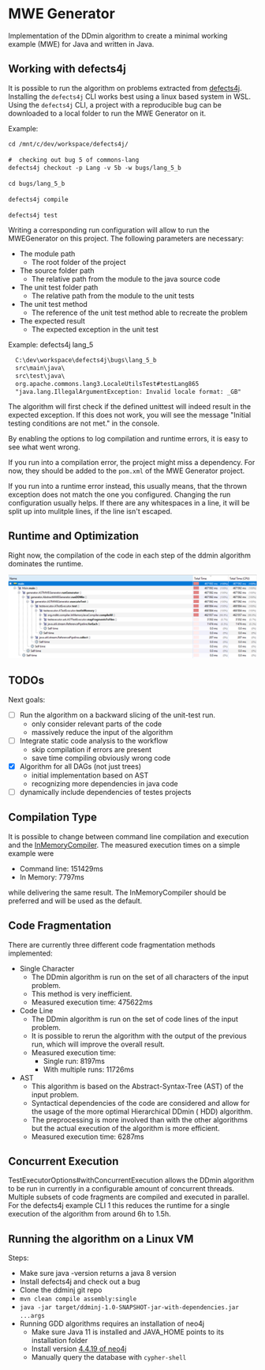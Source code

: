 # MWE Generator

Implementation of the DDmin algorithm to create a minimal working example (MWE) for Java and written in Java.

## Working with defects4j

It is possible to run the algorithm on problems extracted from [defects4j](https://github.com/rjust/defects4j).
Installing the `defects4j` CLI works best using a linux based system in WSL.
Using the `defects4j` CLI, a project with a reproducible bug can be downloaded to a local folder to run the MWE
Generator on it.

Example:

```
cd /mnt/c/dev/workspace/defects4j/

#  checking out bug 5 of commons-lang
defects4j checkout -p Lang -v 5b -w bugs/lang_5_b

cd bugs/lang_5_b

defects4j compile

defects4j test
```

Writing a corresponding run configuration will allow to run the MWEGenerator on this project.
The following parameters are necessary:

- The module path
  - The root folder of the project
- The source folder path
  - The relative path from the module to the java source code
- The unit test folder path
  - The relative path from the module to the unit tests
- The unit test method
  - The reference of the unit test method able to recreate the problem
- The expected result
  - The expected exception in the unit test

Example: defects4j lang_5

``` 
  C:\dev\workspace\defects4j\bugs\lang_5_b
  src\main\java\
  src\test\java\
  org.apache.commons.lang3.LocaleUtilsTest#testLang865
  "java.lang.IllegalArgumentException: Invalid locale format: _GB"
```

The algorithm will first check if the defined unittest will indeed result in the expected exception.
If this does not work, you will see the message "Initial testing conditions are not met." in the console.

By enabling the options to log compilation and runtime errors, it is easy to see what went wrong.

If you run into a compilation error, the project might miss a dependency.
For now, they should be added to the `pom.xml` of the MWE Generator project.

If you run into a runtime error instead, this usually means, that the thrown exception does not match the one you
configured.
Changing the run configuration usually helps.
If there are any whitespaces in a line, it will be split up into mulitple lines, if the line isn't escaped.

## Runtime and Optimization

Right now, the compilation of the code in each step of the ddmin algorithm dominates the runtime.

![](images/cpu_sample.png)

## TODOs

Next goals:

- [ ] Run the algorithm on a backward slicing of the unit-test run.
  - only consider relevant parts of the code
  - massively reduce the input of the algorithm
- [ ] Integrate static code analysis to the workflow
  - skip compilation if errors are present
  - save time compiling obviously wrong code
- [x] Algorithm for all DAGs (not just trees)
  - initial implementation based on AST
  - recognizing more dependencies in java code
- [ ] dynamically include dependencies of testes projects

## Compilation Type

It is possible to change between command line compilation and execution and the [InMemoryCompiler](https://github.com/trung/InMemoryJavaCompiler).
The measured execution times on a simple example were
- Command line: 151429ms
- In Memory: 7797ms

while delivering the same result. The InMemoryCompiler should be preferred and will be used as the default.

## Code Fragmentation 

There are currently three different code fragmentation methods implemented:

- Single Character
  - The DDmin algorithm is run on the set of all characters of the input problem.
  - This method is very inefficient.
  - Measured execution time: 475622ms
- Code Line
  - The DDmin algorithm is run on the set of code lines of the input problem.
  - It is possible to rerun the algorithm with the output of the previous run, which will improve the overall result.
  - Measured execution time:
    - Single run: 8197ms
    - With multiple runs: 11726ms
- AST
  - This algorithm is based on the Abstract-Syntax-Tree (AST) of the input problem.
  - Syntactical dependencies of the code are considered and allow for the usage of the more optimal Hierarchical DDmin (
    HDD) algorithm.
  - The preprocessing is more involved than with the other algorithms but the actual execution of the algorithm is more
    efficient.
  - Measured execution time: 6287ms

## Concurrent Execution

TestExecutorOptions#withConcurrentExecution allows the DDmin algorithm to be run in currently in a configurable amount
of concurrent threads.
Multiple subsets of code fragments are compiled and executed in parallel.
For the defects4j example CLI 1 this reduces the runtime for a single execution of the algorithm from around 6h to 1.5h.

## Running the algorithm on a Linux VM

Steps:

- Make sure java -version returns a java 8 version
- Install defects4j and check out a bug
- Clone the ddminj git repo
- `mvn clean compile assembly:single`
- `java -jar target/ddminj-1.0-SNAPSHOT-jar-with-dependencies.jar ...args`
- Running GDD algorithms requires an installation of neo4j
  - Make sure Java 11 is installed and JAVA_HOME points to its installation folder
  - Install version [4.4.19 of neo4j](https://neo4j.com/docs/operations-manual/4.4/installation/linux/)
  - Manually query the database with `cypher-shell`

